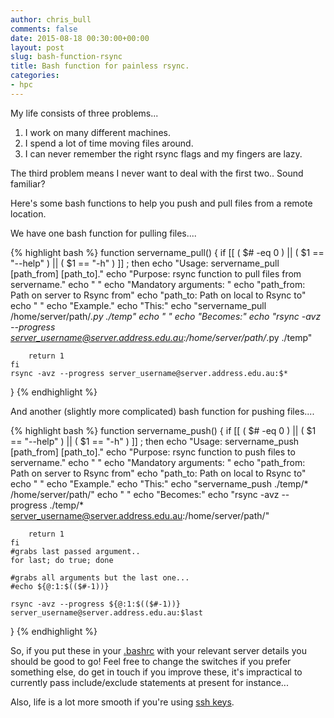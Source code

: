 ```yaml
---
author: chris_bull
comments: false
date: 2015-08-18 00:30:00+00:00
layout: post
slug: bash-function-rsync
title: Bash function for painless rsync.
categories:
- hpc
---
```


My life consists of three problems...

1. I work on many different machines.
1. I spend a lot of time moving files around.
1. I can never remember the right rsync flags and my fingers are lazy.

The third problem means I never want to deal with the first two.. Sound familiar? 

Here's some bash functions to help you push and pull files from a remote location. 

We have one bash function for pulling files....

{% highlight bash %}
function servername_pull()
{
    if [[ ( $# -eq 0 ) || ( $1 == "--help" ) || ( $1 == "-h" ) ]] ; then
        echo "Usage:   servername_pull [path_from] [path_to]." 
        echo "Purpose: rsync function to pull files from servername." 
        echo "       " 
        echo "Mandatory arguments: " 
        echo "path_from: Path on server to Rsync from" 
        echo "path_to:   Path on local to Rsync to" 
        echo "       " 
        echo "Example." 
        echo "This:" 
        echo "servername_pull /home/server/path/*.py ./temp"
        echo "       " 
        echo "Becomes:" 
        echo "rsync -avz --progress server_username@server.address.edu.au:/home/server/path/*.py ./temp"

        return 1
    fi
    rsync -avz --progress server_username@server.address.edu.au:$* 
}
{% endhighlight %}

And another (slightly more complicated) bash function for pushing files....

{% highlight bash %}
function servername_push()
{
    if [[ ( $# -eq 0 ) || ( $1 == "--help" ) || ( $1 == "-h" ) ]] ; then
        echo "Usage:   servername_push [path_from] [path_to]." 
        echo "Purpose: rsync function to push files to servername." 
        echo "       " 
        echo "Mandatory arguments: " 
        echo "path_from: Path on server to Rsync from" 
        echo "path_to:   Path on local to Rsync to" 
        echo "       " 
        echo "Example." 
        echo "This:" 
        echo "servername_push ./temp/* /home/server/path/"
        echo "       " 
        echo "Becomes:" 
        echo "rsync -avz --progress ./temp/* server_username@server.address.edu.au:/home/server/path/"

        return 1
    fi
    #grabs last passed argument..
    for last; do true; done

    #grabs all arguments but the last one...
    #echo ${@:1:$(($#-1))}

    rsync -avz --progress ${@:1:$(($#-1))} server_username@server.address.edu.au:$last
}
{% endhighlight %}

So, if you put these in your [.bashrc](http://superuser.com/questions/49289/what-is-the-bashrc-file) with your relevant server details you should be good to go! Feel free to change the switches if you prefer something else, do get in touch if you improve these, it's impractical to currently pass include/exclude statements at present for instance...

Also, life is a lot more smooth if you're using [ssh keys](https://www.digitalocean.com/community/tutorials/how-to-set-up-ssh-keys--2).

